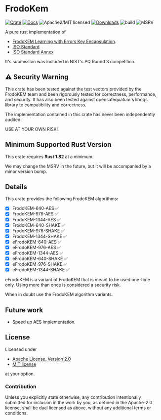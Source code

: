 # FrodoKem

[![Crate][crate-image]][crate-link]
[![Docs][docs-image]][docs-link]
![Apache2/MIT licensed][license-image]
[![Downloads][downloads-image]][crate-link]
![build](https://github.com/mikelodder7/frodoKem/actions/workflows/frodo-kem.yml/badge.svg)
![MSRV][msrv-image]

A pure rust implementation of 
- [FrodoKEM Learning with Errors Key Encapsulation](https://frodokem.org/files/FrodoKEM-specification-20210604.pdf).
- [ISO Standard](https://frodokem.org/files/FrodoKEM-standard_proposal-20230314.pdf)
- [ISO Standard Annex](https://frodokem.org/files/FrodoKEM-annex-20230418.pdf)

It's submission was included in NIST's PQ Round 3 competition.

## ⚠️ Security Warning

This crate has been tested against the test vectors provided by the FrodoKEM team
and been rigorously tested for correctness, performance, and security. It has 
also been tested against opensafequatum's liboqs library to compatibility and correctness.

The implementation contained in this crate has never been independently audited!

USE AT YOUR OWN RISK!

## Minimum Supported Rust Version

This crate requires **Rust 1.82** at a minimum.

We may change the MSRV in the future, but it will be accompanied by a minor
version bump.

## Details

This crate provides the following FrodoKEM algorithms:

- [x] FrodoKEM-640-AES ✅
- [x] FrodoKEM-976-AES ✅
- [x] FrodoKEM-1344-AES ✅
- [x] FrodoKEM-640-SHAKE ✅
- [x] FrodoKEM-976-SHAKE ✅
- [x] FrodoKEM-1344-SHAKE ✅
- [x] eFrodoKEM-640-AES ✅
- [x] eFrodoKEM-976-AES ✅
- [x] eFrodoKEM-1344-AES ✅
- [x] eFrodoKEM-640-SHAKE ✅
- [x] eFrodoKEM-976-SHAKE ✅
- [x] eFrodoKEM-1344-SHAKE ✅

eFrodoKEM is a variant of FrodoKEM that is meant to be used one-time only. Using more than once
is considered a security risk.

When in doubt use the FrodoKEM algorithm variants.

## Future work

- Speed up AES implementation.

## License

Licensed under

- [Apache License, Version 2.0](http://www.apache.org/licenses/LICENSE-2.0)
- [MIT license](http://opensource.org/licenses/MIT)

at your option.

### Contribution

Unless you explicitly state otherwise, any contribution intentionally
submitted for inclusion in the work by you, as defined in the Apache-2.0
license, shall be dual licensed as above, without any additional terms or
conditions.

[//]: # (badges)

[crate-image]: https://img.shields.io/crates/v/frodo-kem-rs.svg
[crate-link]: https://crates.io/crates/frodo-kem-rs
[docs-image]: https://docs.rs/frodo-kem-rs/badge.svg
[docs-link]: https://docs.rs/frodo-kem-rs/
[license-image]: https://img.shields.io/badge/license-Apache2.0/MIT-blue.svg
[downloads-image]: https://img.shields.io/crates/d/frodo-kem-rs.svg
[msrv-image]: https://img.shields.io/badge/rustc-1.82+-blue.svg